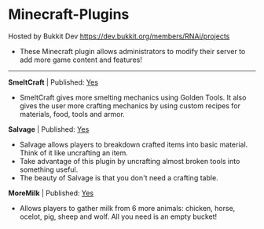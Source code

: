 Minecraft-Plugins
=================

Hosted by Bukkit Dev https://dev.bukkit.org/members/RNAi/projects
* These Minecraft plugin allows administrators to modify their server to add more game content and features!

---

**SmeltCraft** | Published: [Yes](http://dev.bukkit.org/bukkit-plugins/smeltcraft/)

* SmeltCraft gives more smelting mechanics using Golden Tools. It also gives the user more crafting mechanics by using custom recipes for materials, food, tools and armor.

**Salvage** | Published: [Yes](http://dev.bukkit.org/bukkit-plugins/salvage/)

* Salvage allows players to breakdown crafted items into basic material. Think of it like uncrafting an item. 
* Take advantage of this plugin by uncrafting almost broken tools into something useful.
* The beauty of Salvage is that you don't need a crafting table.

**MoreMilk** | Published: [Yes](http://dev.bukkit.org/bukkit-plugins/moremilk/)
  
* Allows players to gather milk from 6 more animals: chicken, horse, ocelot, pig, sheep and wolf. All you need is an empty bucket!
